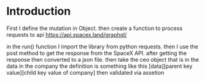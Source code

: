 # Introduction

First I define the mutation in Object. then create a function to process requests to api https://api.spacex.land/graphql/

in the run() function I import the library from python requests. then I use the post method to get the response from the SpaceX API. after getting the response then converted to a json file.
then take the ceo object that is in the data in the company
the definition is something like this [data][parent key value][child key value of company]
then validated via assetion
